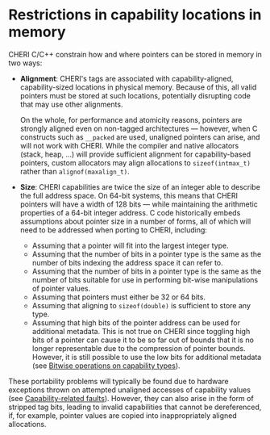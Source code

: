 # Restrictions in capability locations in memory
<!--
\label{sec:restricted-capability-locations}
-->

CHERI C/C++ constrain how and where pointers can be stored in memory in two
ways:

* **Alignment**: CHERI's tags are associated with capability-aligned,
  capability-sized locations in physical memory.
  Because of this, all valid pointers must be stored at such locations,
  potentially disrupting code that may use other alignments.

  On the whole, for performance and atomicity reasons, pointers are strongly
  aligned even on non-tagged architectures &mdash; however, when C constructs such
  as `__packed` are used, unaligned pointers can arise, and will not
  work with CHERI.
  While the compiler and native allocators (stack, heap, ...) will
  provide sufficient alignment for capability-based pointers, custom
  allocators may align allocations to `sizeof(intmax_t)` rather than
  `alignof(maxalign_t)`.

* **Size**: CHERI capabilities are twice the size of an integer able to
  describe the full address space.
  On 64-bit systems, this means that CHERI pointers will have a width of 128
  bits &mdash; while maintaining the arithmetic properties of a 64-bit integer
  address.
  C code historically embeds assumptions about pointer size in a number of forms,
  all of which will need to be addressed when porting to CHERI,
  including:

  * Assuming that a pointer will fit into the largest integer type.
  * Assuming that the number of bits in a pointer type is the same
    as the number of bits indexing the address space it can refer to.
  * Assuming that the number of bits in a pointer type is the same as the
    number of bits suitable for use in performing bit-wise manipulations of
    pointer values.
  * Assuming that pointers must either be 32 or 64 bits.
  * Assuming that aligning to `sizeof(double)` is sufficient to store any type.
  * Assuming that high bits of the pointer address can be used for
  additional metadata. This is not true on CHERI since toggling high bits of a
  pointer can cause it to be so far out of bounds that it is no longer representable
  due to the compression of pointer bounds. However, it is still possible to use
  the low bits for additional metadata (see [Bitwise operations on capability types](bitwise-operations.html)).

<!--
  \rwnote{Should there be more things in this list?}
-->

These portability problems will typically be found due to hardware exceptions
thrown on attempted unaligned accesses of capability values
(see [Capability-related faults](capability-faults.html)).
However, they can also arise in the form of stripped tag bits, leading to
invalid capabilities that cannot be dereferenced, if, for example, pointer
values are copied into inappropriately aligned allocations.
